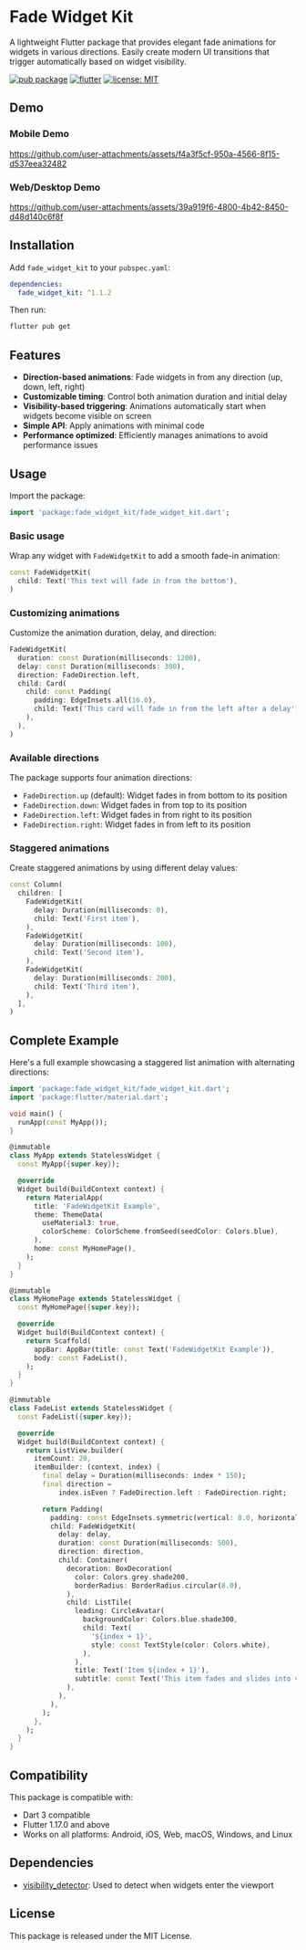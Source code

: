 
# Fade Widget Kit

A lightweight Flutter package that provides elegant fade animations for widgets in various directions. Easily create modern UI transitions that trigger automatically based on widget visibility.

[![pub package](https://img.shields.io/badge/pub-v1.1.2-blue)](https://pub.dev/packages/fade_widget_kit)
[![flutter](https://img.shields.io/badge/flutter-website-blue)](https://flutter.dev)
[![license: MIT](https://img.shields.io/badge/license-MIT-purple)](https://opensource.org/licenses/MIT)

## Demo

### Mobile Demo

https://github.com/user-attachments/assets/f4a3f5cf-950a-4566-8f15-d537eea32482

### Web/Desktop Demo

https://github.com/user-attachments/assets/39a919f6-4800-4b42-8450-d48d140c6f8f

## Installation

Add `fade_widget_kit` to your `pubspec.yaml`:

```yaml
dependencies:
  fade_widget_kit: ^1.1.2
```

Then run:

```bash
flutter pub get
```

## Features

- **Direction-based animations**: Fade widgets in from any direction (up, down, left, right)
- **Customizable timing**: Control both animation duration and initial delay
- **Visibility-based triggering**: Animations automatically start when widgets become visible on screen
- **Simple API**: Apply animations with minimal code
- **Performance optimized**: Efficiently manages animations to avoid performance issues

## Usage

Import the package:

```dart
import 'package:fade_widget_kit/fade_widget_kit.dart';
```

### Basic usage

Wrap any widget with `FadeWidgetKit` to add a smooth fade-in animation:

```dart
const FadeWidgetKit(
  child: Text('This text will fade in from the bottom'),
)
```

### Customizing animations

Customize the animation duration, delay, and direction:

```dart
FadeWidgetKit(
  duration: const Duration(milliseconds: 1200),
  delay: const Duration(milliseconds: 300),
  direction: FadeDirection.left,
  child: Card(
    child: const Padding(
      padding: EdgeInsets.all(16.0),
      child: Text('This card will fade in from the left after a delay'),
    ),
  ),
)
```

### Available directions

The package supports four animation directions:

- `FadeDirection.up` (default): Widget fades in from bottom to its position
- `FadeDirection.down`: Widget fades in from top to its position
- `FadeDirection.left`: Widget fades in from right to its position
- `FadeDirection.right`: Widget fades in from left to its position

### Staggered animations

Create staggered animations by using different delay values:

```dart
const Column(
  children: [
    FadeWidgetKit(
      delay: Duration(milliseconds: 0),
      child: Text('First item'),
    ),
    FadeWidgetKit(
      delay: Duration(milliseconds: 100),
      child: Text('Second item'),
    ),
    FadeWidgetKit(
      delay: Duration(milliseconds: 200),
      child: Text('Third item'),
    ),
  ],
)
```

## Complete Example

Here's a full example showcasing a staggered list animation with alternating directions:

```dart
import 'package:fade_widget_kit/fade_widget_kit.dart';
import 'package:flutter/material.dart';

void main() {
  runApp(const MyApp());
}

@immutable
class MyApp extends StatelessWidget {
  const MyApp({super.key});

  @override
  Widget build(BuildContext context) {
    return MaterialApp(
      title: 'FadeWidgetKit Example',
      theme: ThemeData(
        useMaterial3: true,
        colorScheme: ColorScheme.fromSeed(seedColor: Colors.blue),
      ),
      home: const MyHomePage(),
    );
  }
}

@immutable
class MyHomePage extends StatelessWidget {
  const MyHomePage({super.key});

  @override
  Widget build(BuildContext context) {
    return Scaffold(
      appBar: AppBar(title: const Text('FadeWidgetKit Example')),
      body: const FadeList(),
    );
  }
}

@immutable
class FadeList extends StatelessWidget {
  const FadeList({super.key});

  @override
  Widget build(BuildContext context) {
    return ListView.builder(
      itemCount: 20,
      itemBuilder: (context, index) {
        final delay = Duration(milliseconds: index * 150);
        final direction =
            index.isEven ? FadeDirection.left : FadeDirection.right;

        return Padding(
          padding: const EdgeInsets.symmetric(vertical: 8.0, horizontal: 16.0),
          child: FadeWidgetKit(
            delay: delay,
            duration: const Duration(milliseconds: 500),
            direction: direction,
            child: Container(
              decoration: BoxDecoration(
                color: Colors.grey.shade200,
                borderRadius: BorderRadius.circular(8.0),
              ),
              child: ListTile(
                leading: CircleAvatar(
                  backgroundColor: Colors.blue.shade300,
                  child: Text(
                    '${index + 1}',
                    style: const TextStyle(color: Colors.white),
                  ),
                ),
                title: Text('Item ${index + 1}'),
                subtitle: const Text('This item fades and slides into view.'),
              ),
            ),
          ),
        );
      },
    );
  }
}
```

## Compatibility

This package is compatible with:
- Dart 3 compatible
- Flutter 1.17.0 and above
- Works on all platforms: Android, iOS, Web, macOS, Windows, and Linux

## Dependencies

- [visibility_detector](https://pub.dev/packages/visibility_detector): Used to detect when widgets enter the viewport

## License

This package is released under the MIT License.